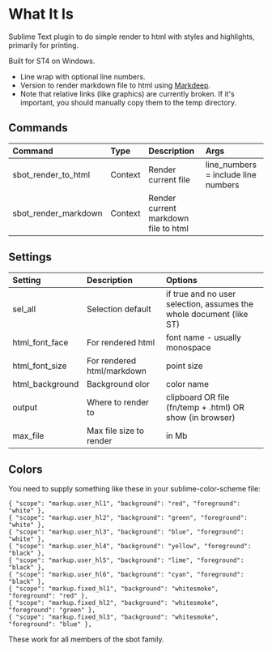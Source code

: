 # What It Is

Sublime Text plugin to do simple render to html with styles and highlights, primarily for printing.

Built for ST4 on Windows.

- Line wrap with optional line numbers.
- Version to render markdown file to html using [Markdeep](https://casual-effects.com/markdeep/).
- Note that relative links (like graphics) are currently broken. If it's important, you should manually copy them to the temp directory.


## Commands

| Command                    | Type     | Description                          | Args                                  |
| :--------                  | :------- | :-------                             | :-----                                |
| sbot_render_to_html        | Context  | Render current file                  | line_numbers = include line numbers   |
| sbot_render_markdown       | Context  | Render current markdown file to html |                                       |

## Settings

| Setting              | Description                              | Options                                                               |
| :--------            | :-------                                 | :------                                                               |
| sel_all              | Selection default                        | if true and no user selection, assumes the whole document (like ST)   |
| html_font_face       | For rendered html                        | font name - usually monospace                                         |
| html_font_size       | For rendered html/markdown               | point size                                                            |
| html_background      | Background olor                          | color name                                                            |
| output               | Where to render to                       | clipboard OR file (fn/temp + .html) OR show (in browser)              |
| max_file             | Max file size to render                  | in Mb                                                                 |

## Colors
You need to supply something like these in your sublime-color-scheme file:
```
{ "scope": "markup.user_hl1", "background": "red", "foreground": "white" },
{ "scope": "markup.user_hl2", "background": "green", "foreground": "white" },
{ "scope": "markup.user_hl3", "background": "blue", "foreground": "white" },
{ "scope": "markup.user_hl4", "background": "yellow", "foreground": "black" },
{ "scope": "markup.user_hl5", "background": "lime", "foreground": "black" },
{ "scope": "markup.user_hl6", "background": "cyan", "foreground": "black" },
{ "scope": "markup.fixed_hl1", "background": "whitesmoke", "foreground": "red" },
{ "scope": "markup.fixed_hl2", "background": "whitesmoke", "foreground": "green" },
{ "scope": "markup.fixed_hl3", "background": "whitesmoke", "foreground": "blue" },
```
These work for all members of the sbot family.